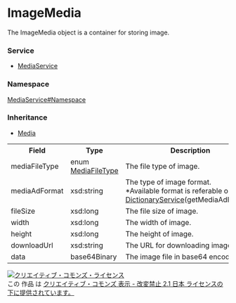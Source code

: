 # ImageMedia
The ImageMedia object is a container for storing image.
### Service
+ [MediaService](../../services/MediaService.md)

### Namespace
[MediaService#Namespace](../../services/MediaService.md#namespace)

### Inheritance
+ [Media](./Media.md)

<table>
 <tr>
  <th>Field</th>
  <th>Type</th>
  <th>Description</th>
  <th>response</th>
  <th>add</th>
  <th>set</th>
  <th>remove</th>
 </tr>
 <tr>
  <td>mediaFileType</td>
  <td>enum <a href="./MediaFileType.md">MediaFileType</a></td>
  <td>The file type of image.</td>
  <td>yes</td>
  <td>Ignore</td>
  <td>Ignore</td>
  <td>Ignore</td>
 </tr>
 <tr>
  <td>mediaAdFormat</td>
  <td>xsd:string</td>
  <td>The type of image format.<br>
  *Available format is referable on <a href="../../services/DictionaryService.md">DictionaryService</a>(getMediaAdFormat).
  </td>
  <td>yes</td>
  <td>Ignore</td>
  <td>Ignore</td>
  <td>Ignore</td>
 </tr>
 <tr>
  <td>fileSize</td>
  <td>xsd:long</td>
  <td>The file size of image. </td>
  <td>yes</td>
  <td>Ignore</td>
  <td>Ignore</td>
  <td>Ignore</td>
 </tr>
 <tr>
  <td>width</td>
  <td>xsd:long</td>
  <td>The width of image. </td>
  <td>yes</td>
  <td>Ignore</td>
  <td>Ignore</td>
  <td>Ignore</td>
 </tr>
 <tr>
  <td>height</td>
  <td>xsd:long</td>
  <td>The height of image.</td>
  <td>yes</td>
  <td>Ignore</td>
  <td>Ignore</td>
  <td>Ignore</td>
 </tr>
 <tr>
  <td>downloadUrl</td>
  <td>xsd:string</td>
  <td>The URL for downloading image.</td>
  <td>yes</td>
  <td>Ignore</td>
  <td>Ignore</td>
  <td>Ignore</td>
 </tr>
 <tr>
  <td>data</td>
  <td>base64Binary</td>
  <td>The image file in base64 encode.</td>
  <td>-</td>
  <td>Requirement</td>
  <td>Ignore</td>
  <td>Ignore</td>
 </tr>
</table>

<a rel="license" href="http://creativecommons.org/licenses/by-nd/2.1/jp/"><img alt="クリエイティブ・コモンズ・ライセンス" style="border-width:0" src="https://i.creativecommons.org/l/by-nd/2.1/jp/88x31.png" /></a><br />この 作品 は <a rel="license" href="http://creativecommons.org/licenses/by-nd/2.1/jp/">クリエイティブ・コモンズ 表示 - 改変禁止 2.1 日本 ライセンスの下に提供されています。</a>
